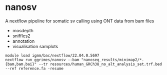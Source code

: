 # nanosv

A nextflow pipeline for somatic sv calling using ONT data from bam files


* mosdepth
* sniffles2
* annotation
* visualisation samplots


~~~
module load igmm/bac/nextflow/22.04.0.5697
nextflow run ggrimes/nanosv --bam "nanoseq_results/minimap2/*.{bam,bam.bai}" --tr resources/human_GRCh38_no_alt_analysis_set.trf.bed --ref reference.fa -resume
~~~
